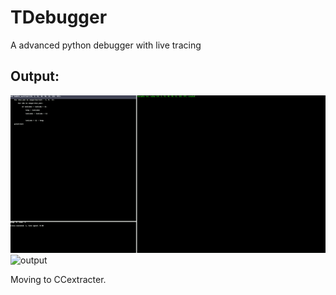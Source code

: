 # TDebugger
A advanced python debugger with live tracing
## Output:
![video](assets/tdebugger.gif)
![output](https://github.com/Techno-Disaster/TDebugger/blob/master/images/py5.png)



Moving to CCextracter.
